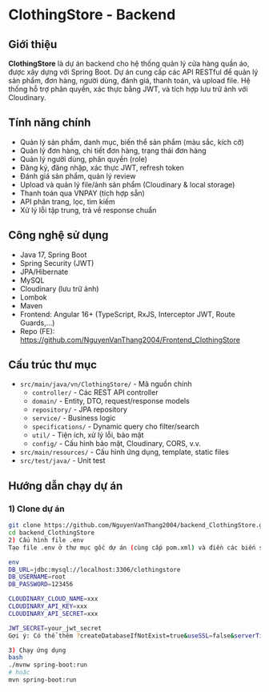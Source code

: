 # ClothingStore - Backend

## Giới thiệu

**ClothingStore** là dự án backend cho hệ thống quản lý cửa hàng quần áo, được xây dựng với Spring Boot. Dự án cung cấp các API RESTful để quản lý sản phẩm, đơn hàng, người dùng, đánh giá, thanh toán, và upload file. Hệ thống hỗ trợ phân quyền, xác thực bằng JWT, và tích hợp lưu trữ ảnh với Cloudinary.

## Tính năng chính

- Quản lý sản phẩm, danh mục, biến thể sản phẩm (màu sắc, kích cỡ)
- Quản lý đơn hàng, chi tiết đơn hàng, trạng thái đơn hàng
- Quản lý người dùng, phân quyền (role)
- Đăng ký, đăng nhập, xác thực JWT, refresh token
- Đánh giá sản phẩm, quản lý review
- Upload và quản lý file/ảnh sản phẩm (Cloudinary & local storage)
- Thanh toán qua VNPAY (tích hợp sẵn)
- API phân trang, lọc, tìm kiếm
- Xử lý lỗi tập trung, trả về response chuẩn

## Công nghệ sử dụng

- Java 17, Spring Boot
- Spring Security (JWT)
- JPA/Hibernate
- MySQL
- Cloudinary (lưu trữ ảnh)
- Lombok
- Maven
- Frontend: Angular 16+ (TypeScript, RxJS, Interceptor JWT, Route Guards,...)
- Repo (FE): https://github.com/NguyenVanThang2004/Frontend_ClothingStore

## Cấu trúc thư mục

- `src/main/java/vn/ClothingStore/` - Mã nguồn chính
  - `controller/` - Các REST API controller
  - `domain/` - Entity, DTO, request/response models
  - `repository/` - JPA repository
  - `service/` - Business logic
  - `specifications/` - Dynamic query cho filter/search
  - `util/` - Tiện ích, xử lý lỗi, bảo mật
  - `config/` - Cấu hình bảo mật, Cloudinary, CORS, v.v.
- `src/main/resources/` - Cấu hình ứng dụng, template, static files
- `src/test/java/` - Unit test

## Hướng dẫn chạy dự án

### 1) Clone dự án
```bash
git clone https://github.com/NguyenVanThang2004/backend_ClothingStore.git
cd backend_ClothingStore
2) Cấu hình file .env
Tạo file .env ở thư mục gốc dự án (cùng cấp pom.xml) và điền các biến sau:

env
DB_URL=jdbc:mysql://localhost:3306/clothingstore
DB_USERNAME=root
DB_PASSWORD=123456

CLOUDINARY_CLOUD_NAME=xxx
CLOUDINARY_API_KEY=xxx
CLOUDINARY_API_SECRET=xxx

JWT_SECRET=your_jwt_secret
Gợi ý: Có thể thêm ?createDatabaseIfNotExist=true&useSSL=false&serverTimezone=UTC vào DB_URL nếu cần.

3) Chạy ứng dụng
bash
./mvnw spring-boot:run
# hoặc
mvn spring-boot:run
